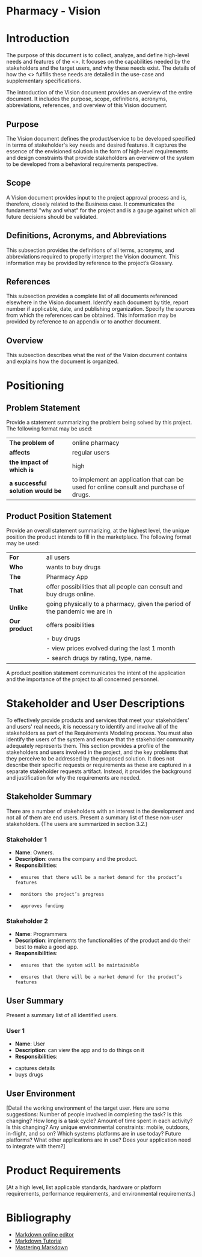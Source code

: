 # Pharmacy - Vision

# Introduction
The purpose of this document is to collect, analyze, and define high-level needs and features of the <<Pharmacy>>. It focuses on the capabilities needed by the stakeholders and the target users, and why these needs exist. The details of how the <<Pharmacy>> fulfills these needs are detailed in the use-case and supplementary specifications.

The introduction of the Vision document provides an overview of the entire document. It includes the purpose, scope, definitions, acronyms, abbreviations, references, and overview of this Vision document.

## Purpose
The Vision document defines the product/service to be developed specified in terms of stakeholder's key needs and desired features. It captures the essence of the envisioned solution in the form of high-level requirements and design constraints that provide stakeholders an overview of the system to be developed from a behavioral requirements perspective.

## Scope
A Vision document provides input to the project approval process and is, therefore, closely related to the Business case. It communicates the fundamental "why and what" for the project and is a gauge against which all future decisions should be validated.

## Definitions, Acronyms, and Abbreviations
This subsection provides the definitions of all terms, acronyms, and abbreviations required to properly interpret the Vision document. This information may be provided by reference to the project’s Glossary.

## References
This subsection provides a complete list of all documents referenced elsewhere in the Vision document. Identify each document by title, report number if applicable, date, and publishing organization. Specify the sources from which the references can be obtained. This information may be provided by reference to an appendix or to another document.

## Overview
This subsection describes what the rest of the Vision document contains and explains how the document is organized.

# Positioning
## Problem Statement
Provide a statement summarizing the problem being solved by this project. The following format may be used:

|||
|----|------- |
| **The problem of** | online pharmacy
| **affects**  | regular users
| **the impact of which is** |  high
| **a successful solution would be** | to implement an application that can be used for online consult and purchase of drugs.

## Product Position Statement
Provide an overall statement summarizing, at the highest level, the unique position the product intends to fill in the marketplace. The following format may be used:

|||
|----|------- |
| **For** | all users |
| **Who** | wants to buy drugs |
| **The** | Pharmacy App|
| **That** | offer possibilities that all people can consult and buy drugs online. 
| **Unlike** | going physically to a pharmacy, given the period of the pandemic we are in
| **Our product** | offers posibilities
||-	buy drugs
||-	view prices evolved during the last 1 month
||-	search drugs by rating, type, name.

A product position statement communicates the intent of the application and the importance of the project to all concerned personnel.

# Stakeholder and User Descriptions
To effectively provide products and services that meet your stakeholders’ and users' real needs, it is necessary to identify and involve all of the stakeholders as part of the Requirements Modeling process. You must also identify the users of the system and ensure that the stakeholder community adequately represents them. This section provides a profile of the stakeholders and users involved in the project, and the key problems that they perceive to be addressed by the proposed solution. It does not describe their specific requests or requirements as these are captured in a separate stakeholder requests artifact. Instead, it provides the background and justification for why the requirements are needed.

## Stakeholder Summary
There are a number of stakeholders with an interest in the development and not all of them are end users. Present a summary list of these non-user stakeholders. (The users are summarized in section 3.2.)

### Stakeholder 1
* **Name**: Owners.
* **Description**: owns the company and the product.
* **Responsibilities**: 
-    	ensures that there will be a market demand for the product’s features
-    	monitors the project’s progress
-    	approves funding
    

### Stakeholder 2
* **Name**: Programmers
* **Description**: implements the functionalities of the product and do their best to make a good app.
* **Responsibilities**: 
-     	ensures that the system will be maintainable
-     	ensures that there will be a market demand for the product’s features
    

## User Summary
Present a summary list of all identified users.

### User 1
* **Name**: User
* **Description**: can view the app and to do things on it
* **Responsibilities**: 
-	captures details
- 	buys drugs


## User Environment
[Detail the working environment of the target user. Here are some suggestions:
Number of people involved in completing the task? Is this changing?
How long is a task cycle? Amount of time spent in each activity? Is this changing?
Any unique environmental constraints: mobile, outdoors, in-flight, and so on?
Which systems platforms are in use today? Future platforms?
What other applications are in use? Does your application need to integrate with them?]

# Product Requirements
[At a high level, list applicable standards, hardware or platform requirements, performance requirements, and environmental requirements.]

# Bibliography

- [Markdown online editor](http://dillinger.io/)
- [Markdown Tutorial](https://www.markdowntutorial.com )
- [Mastering Markdown](https://guides.github.com/features/mastering-markdown/)